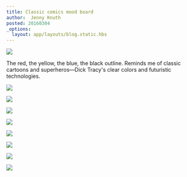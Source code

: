 ```yaml
---
title: Classic comics mood board
author:  Jenny Knuth
posted: 20160304
_options:
  layout: app/layouts/blog.static.hbs
---
```


![](../assets/images/classic-comics/nio-295.JPG)

The red, the yellow, the blue, the black outline. Reminds me of classic cartoons and superheros—Dick Tracy's clear colors and futuristic technologies.

![](../assets/images/classic-comics/DTcircle.jpg)

![](../assets/images/classic-comics/pow.jpg)

![](../assets/images/classic-comics/superhero_art.jpg)

![](../assets/images/classic-comics/superhero-skyline.jpg)

![](../assets/images/classic-comics/superhero_skyline.jpg)

![](../assets/images/classic-comics/superhero_logos.jpg)

![](../assets/images/classic-comics/superman.jpg)

![](../assets/images/classic-comics/metropolis.jpg)
